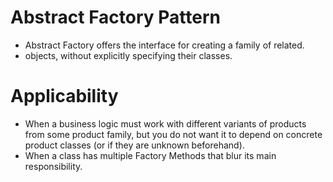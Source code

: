 # Abstract Factory Pattern
* Abstract Factory offers the interface for creating a family of related.
* objects, without explicitly specifying their classes. 

# Applicability 
*  When a business logic must work with different variants of products from some product family, but you do not want it to depend on concrete product classes (or if they are unknown beforehand).
* When a class has multiple Factory Methods that blur its main responsibility.
